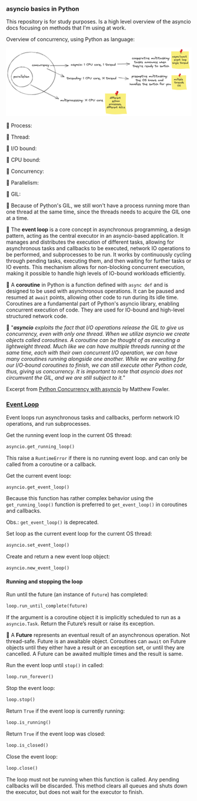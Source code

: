 ### asyncio basics in Python

This repository is for study purposes. Is a high level overview of the asyncio docs focusing on
methods that I'm using at work.

Overview of concurrency, using Python as language:

![concurrency](./concurrency.png)

📌 Process:

📌 Thread:

📌 I/O bound:

📌 CPU bound:

📌 Concurrency:

📌 Parallelism:

📌 GIL:

📌 Because of Python's GIL, we still won't have a process running more than one thread at the same
time, since the threads needs to acquire the GIL one at a time.

📌 The **event loop** is a core concept in asynchronous programming, a design pattern, acting as the
central executor in an asyncio-based application. It manages and distributes the execution of
different tasks, allowing for asynchronous tasks and callbacks to be executed, network IO operations
to be performed, and subprocesses to be run. It works by continuously cycling through pending tasks,
executing them, and then waiting for further tasks or IO events. This mechanism allows for
non-blocking concurrent execution, making it possible to handle high levels of IO-bound workloads
efficiently.

📌 A **coroutine** in Python is a function defined with `async def` and is designed to be used with
asynchronous operations. It can be paused and resumed at `await` points, allowing other code to run
during its idle time. Coroutines are a fundamental part of Python's asyncio library, enabling
concurrent execution of code. They are used for IO-bound and high-level structured network code.

📌 "_**asyncio** exploits the fact that I/O operations release the GIL to give us concurrency, even with
only one thread. When we utilize asyncio we create objects called coroutines. A coroutine can be
thought of as executing a lightweight thread. Much like we can have multiple threads running at the
same time, each with their own concurrent I/O operation, we can have many coroutines running
alongside one another. While we are waiting for our I/O-bound coroutines to finish, we can still
execute other Python code, thus, giving us concurrency. It is important to note that asyncio does
not circumvent the GIL, and we are still subject to it._"

Excerpt from [Python Concurrency with asyncio](https://www.amazon.com/Python-Concurrency-asyncio-Matthew-Fowler/dp/1617298662/ref=sr_1_1_sspa?crid=2QKFJ9WRYTPTU&dib=eyJ2IjoiMSJ9.PAOxJ9P-R3rVThT5b9VxApqAYGsuubdy5PE_tiwNukG3yilr2Aqe2YYjMRzrQnQHHmDqyPb5ClA_rgVS-0hMUfTXm5MElm11M_27Vc6tDvWwR3zHKiWedxDt6XiQGCZUEYo3ogEz27TSCXsyDHhQQnqRRpiDrUisjI0u3pj-H74e-NQz2DztIZN1eBiD8D7hQ44HDGk0DBUUUbbc3wRrAoht_fqSDsOpCE25aHlEBHY.o8obhSS_gX0jJfdV45SovZXROWoQHa-pLgQefeb-mLA&dib_tag=se&keywords=concurrency+python&qid=1720082291&sprefix=concurrency+pytho%2Caps%2C173&sr=8-1-spons&sp_csd=d2lkZ2V0TmFtZT1zcF9hdGY&psc=1)
by Matthew Fowler.

### [Event Loop](https://docs.python.org/3/library/asyncio-eventloop.html)

Event loops run asynchronous tasks and callbacks, perform network IO operations, and run
subprocesses.

Get the running event loop in the current OS thread:

```python
asyncio.get_running_loop()
```

This raise a `RuntimeError` if there is no running event loop. and can only be called from a
coroutine or a callback.

Get the current event loop:

```python
asyncio.get_event_loop()
```

Because this function has rather complex behavior using the `get_running_loop()` function is
preferred to `get_event_loop()` in coroutines and callbacks.

Obs.: `get_event_loop()` is deprecated.

Set loop as the current event loop for the current OS thread:

```python
asyncio.set_event_loop()
```

Create and return a new event loop object:

```python
asyncio.new_event_loop()
```

#### Running and stopping the loop

Run until the future (an instance of `Future`) has completed:

```python
loop.run_until_complete(future)
```

If the argument is a coroutine object it is implicitly scheduled to run as a `asyncio.Task`. Return
the Future’s result or raise its exception.

📌 A **Future** represents an eventual result of an asynchronous operation. Not thread-safe. Future
is an awaitable object. Coroutines can `await` on Future objects until they either have a result or
an exception set, or until they are cancelled. A Future can be awaited multiple times and the result
is same.

Run the event loop until `stop()` in called:

```python
loop.run_forever()
```

Stop the event loop:

```python
loop.stop()
```

Return `True` if the event loop is currently running:

```python
loop.is_running()
```

Return `True` if the event loop was closed:

```python
loop.is_closed()
```

Close the event loop:

```python
loop.close()
```

The loop must not be running when this function is called. Any pending callbacks will be discarded.
This method clears all queues and shuts down the executor, but does not wait for the executor to
finish.
